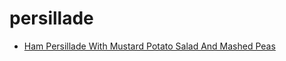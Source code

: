 # persillade

 * [Ham Persillade With Mustard Potato Salad And Mashed Peas](../index/h/ham-persillade-with-mustard-potato-salad-and-mashed-peas-243208.json)
